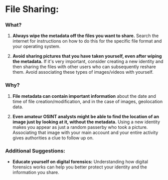 # File Sharing:

### What?

1. **Always wipe the metadata off the files you want to share.** Search the internet for instructions on how to do this for the specific file format and your operating system.

2. **Avoid sharing pictures that you have taken yourself, even after wiping the metadata.** If it's very important, consider creating a new identity and then sharing the files with other users who can subsequently reshare them. Avoid associating these types of images/videos with yourself.

### Why?

1. **File metadata can contain important information** about the date and time of file creation/modification, and in the case of images, geolocation data.

2. **Even amateur OSINT analysts might be able to find the location of an image just by looking at it, without the metadata.** Using a new identity makes you appear as just a random passerby who took a picture. Associating that image with your main account and your entire activity gives authorities a clue to follow up on.

### Additional Suggestions:

- **Educate yourself on digital forensics:** Understanding how digital forensics works can help you better protect your identity and the information you share.
